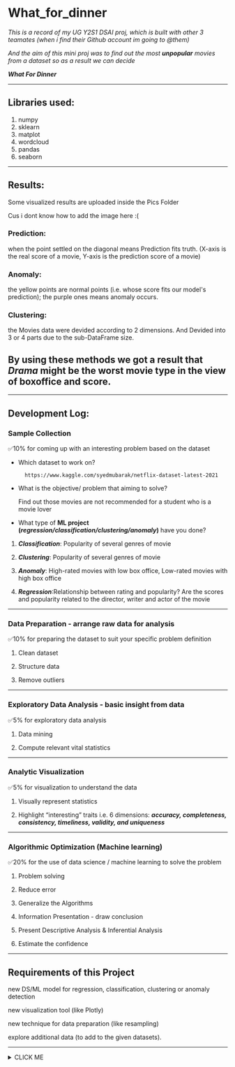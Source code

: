 # What_for_dinner

*This is a record of my UG Y2S1 DSAI proj, which is built with other 3 teamates (when i find their Github account im going to @them)*

*And the aim of this mini proj was to find out the most ***_unpopular_*** movies from a dataset so as a result we can decide*

***What For Dinner***

----------------------------------------------------------------------------------------------------------------- 
## Libraries used:

1. numpy
2. sklearn
3. matplot
4. wordcloud
5. pandas
6. seaborn

----------------------------------------------------------------------------------------------------------------- 
## Results:

Some visualized results are uploaded inside the Pics Folder

Cus i dont know how to add the image here :( 

### Prediction: 

when the point settled on the diagonal means Prediction fits truth. 
(X-axis is the real score of a movie, Y-axis is the prediction score of a movie)

### Anomaly:

the yellow points are normal points (i.e. whose score fits our model's prediction); the purple ones means anomaly occurs.

### Clustering:

the Movies data were devided according to 2 dimensions. And Devided into 3 or 4 parts due to the sub-DataFrame size. 


## By using these methods we got a result that ***_Drama_*** might be the worst movie type in the view of boxoffice and score.

----------------------------------------------------------------------------------------------------------------- 

## Development Log:

### Sample Collection

✅10% for coming up with an interesting problem based on the dataset
- Which dataset to work on?

        https://www.kaggle.com/syedmubarak/netflix-dataset-latest-2021

- What is the objective/ problem that aiming to solve? 

  Find out those movies are not recommended for a student who is a movie lover

- What type of **ML project (_regression/classification/clustering/anomaly_)** have you done?

1. ***Classification***: Popularity of several genres of movie

2. ***Clustering***: Popularity of several genres of movie

3. ***Anomaly***: High-rated movies with low box office, Low-rated movies with high box office

4. ***Regression***:Relationship between rating and popularity? Are the scores and popularity related to the director, writer and actor of the movie

----------------------------------------------------------------------------------------------------------------- 
### Data Preparation - arrange raw data for analysis

✅10% for preparing the dataset to suit your specific problem definition

  1. Clean dataset
  
  2. Structure data
  
  3. Remove outliers

----------------------------------------------------------------------------------------------------------------- 
### Exploratory Data Analysis - basic insight from data
✅5% for exploratory data analysis

1. Data mining 

2. Compute relevant vital statistics


----------------------------------------------------------------------------------------------------------------- 
### Analytic Visualization
✅5% for visualization to understand the data

1. Visually represent statistics

2. Highlight “interesting” traits i.e. 6 dimensions: ***accuracy, completeness, consistency, timeliness, validity, and uniqueness***


----------------------------------------------------------------------------------------------------------------- 
### Algorithmic Optimization (Machine learning)
✅20% for the use of data science / machine learning to solve the problem

1. Problem solving 

2. Reduce error

3. Generalize the Algorithms

4. Information Presentation - draw conclusion 

5. Present Descriptive Analysis & Inferential Analysis

6. Estimate the confidence


----------------------------------------------------------------------------------------------------------------- 
## Requirements of this Project


new DS/ML model for regression, classification, clustering or anomaly detection

new visualization tool (like Plotly)

new technique for data preparation (like resampling)

explore additional data (to add to the given datasets).




----------------------------------------------------------------------------------------------------------------- 

<details><summary>CLICK ME</summary>

<p>

-------------------EE0005_What_For_Dinner_Grp_Mini_Proj.-----------------------------

To start with, we want to say THANK YOU to our dear prof, Mr. Law, and we hope can get good grades for this project <3<3<3 XDXDXD

--------------------------------------------------------------------------------------------

and here is what we wanna say about this project:

After thousands or million (just kidding) times of errors, we finally finished this project, from the choosing of topic, to devide the task for each one in the group, we experienced a really really looooooooooooooong time.

To be honest, we decided to do the food dataset first, after all we are the 'WHAT FOR DINNER' group XD. however, because of afraid of other groups, what if they do the same dataset, and we cannot do our job as well as them... then we choose this topic.
BUT! here i wanna say to my group mates: we are still doing our best! XD we really did a great job didn't we? 

And, in the point of view of mine, i think Qintian and Ziyi, they are really good teammates. because at the beginning they gave out some really helpful ideas.
(and hengji and i we are somehow “划水”in chinese, which means not really working on it) after they take the idea of doing what, and how to make it, we start to work on it (not 划水 this time XD)

and they really did a great work! so much results and formulars and graphs, they really did alot.

and there are also some kinds of problems during the programing.
such as the compatibility on different devices, we have intel-chip mac, M1 chip mac, AMD chip windows PC and intel chip windows laptop, it is sooooooooo hard to deal with teh compatibility..... sometimes the csv or excel read on the M1 mac is different from the one read on the Windows pc... 
soooooo hard to deal with this part...

and the clustering part is still have some bugs)
for example, we have 3 clusters, however the index of the clusters are different each time... but the code was wrote based on one times result. so i tried to refresh it time by time till the index is in a correct order... 0.0
this is really a happy and tight time... and gain lots in the programming part of python.

last, the conbining part.. makes my heart break... we have the same named dataframe but not the same content inside... so its really a big problem in combining the code...
next time if i have a chance to do such a job, i will use co-lab first....

-----------------------------------------------------------------------------------------------
(if you really read this, thank you for your time! and we really hope to get a good grade lah XDXDXD)
(keep safe stay healthy!) <3

--------------------------------------------------------------------------------------------------


</p>

</details>
